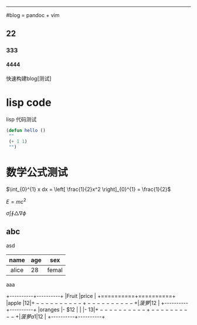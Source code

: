 ---

#blog = pandoc + vim
## 22
### 333
#### 4444

快速构建blog[测试]

# lisp code

lisp 代码测试

``` lisp
(defun hello () 
 ""
 (+ 1 1)
 "")
```

# 数学公式测试

$\int_{0}^{1} x dx = \left[ \frac{1}{2}x^2 \right]_{0}^{1} = \frac{1}{2}$

$E=mc^2$

$\sigma \int \oint \triangle \nabla \phi$

## abc

asd

|name   |age|sex    |
|:-----:|:--|:-----:|
| alice |28 | femal |


aaa

+----------+----------+
|Fruit     |price     |
+==========+==========+
|apple     |$12       |
+----------+----------+
|菠萝      |$12       |
+----------+----------+
|oranges   |- $12     |
|          |- $13     |
+----------+----------+
|菠萝a1    |$12       |
+----------+----------+
